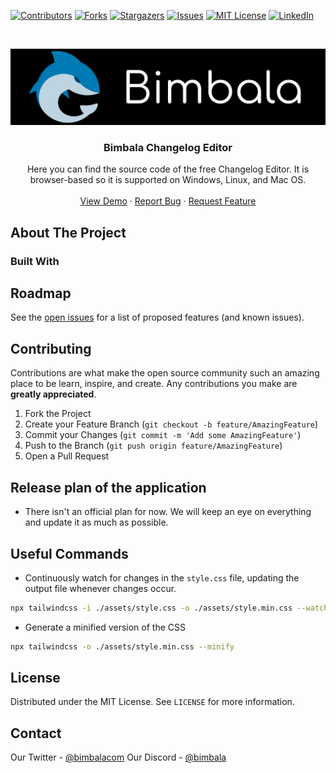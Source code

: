 <!--
*** Thanks for checking out this README Template. If you have a suggestion that would
*** make this better, please fork the repo and create a pull request or simply open
*** an issue with the tag "enhancement".
*** Thanks again! Now go create something AMAZING! :D
***
***
***
*** To avoid retyping too much info. Do a search and replace for the following:
*** github_username, repo, twitter_handle, email
-->

<!-- PROJECT SHIELDS -->
<!--
*** I'm using markdown "reference style" links for readability.
*** Reference links are enclosed in brackets [ ] instead of parentheses ( ).
*** See the bottom of this document for the declaration of the reference variables
*** for contributors-url, forks-url, etc. This is an optional, concise syntax you may use.
*** https://www.markdownguide.org/basic-syntax/#reference-style-links
-->
[![Contributors][contributors-shield]][contributors-url]
[![Forks][forks-shield]][forks-url]
[![Stargazers][stars-shield]][stars-url]
[![Issues][issues-shield]][issues-url]
[![MIT License][license-shield]][license-url]
[![LinkedIn][linkedin-shield]][linkedin-url]

<!-- PROJECT LOGO -->
<br />
<p align="center">
  <a href="https://github.com/Bimbalacom/keep-a-log">
    <img src=".github/img/bimbalaLogo.png" alt="Bimbala mascot/logo" width="800">
  </a>

  <h3 align="center">Bimbala Changelog Editor</h3>

  <p align="center">
    Here you can find the source code of the free Changelog Editor. It is browser-based so it is supported on Windows, Linux, and Mac OS.
    <br />
    <br />
    <a href="#">View Demo</a>
    ·
    <a href="https://github.com/Bimbalacom/keep-a-log/issues/new?assignees=&labels=bug&template=bug_report.md&title=">Report Bug</a>
    ·
    <a href="https://github.com/Bimbalacom/keep-a-log/issues/new?assignees=&labels=enhancement&template=feature_request.md&title=">Request Feature</a>
  </p>
</p>

<!-- TABLE OF CONTENTS -->
<!-- 
## Table of Contents

- [Table of Contents](#table-of-contents)
- [About The Project](#about-the-project)
  - [Built With](#built-with)
- [Roadmap](#roadmap)
- [Contributing](#contributing)
- [Release plan of the website](#release-plan-of-the-website)
- [License](#license)
- [Contact](#contact)
-->

<!-- ABOUT THE PROJECT -->
## About The Project

### Built With

<!-- ROADMAP -->
## Roadmap

See the [open issues](https://github.com/Bimbalacom/keep-a-log/issues) for a list of proposed features (and known issues).

<!-- CONTRIBUTING -->
## Contributing

Contributions are what make the open source community such an amazing place to be learn, inspire, and create. Any contributions you make are **greatly appreciated**.

1. Fork the Project
2. Create your Feature Branch (`git checkout -b feature/AmazingFeature`)
3. Commit your Changes (`git commit -m 'Add some AmazingFeature'`)
4. Push to the Branch (`git push origin feature/AmazingFeature`)
5. Open a Pull Request

<!-- RELEASE PLAN OF THE APPLICATION-->
## Release plan of the application

- There isn't an official plan for now. We will keep an eye on everything and update it as much as possible.

<!-- Useful Commands -->
## Useful Commands

- Continuously watch for changes in the `style.css` file, updating the output file whenever changes occur.

```bash
npx tailwindcss -i ./assets/style.css -o ./assets/style.min.css --watch
```

* Generate a minified version of the CSS

```bash
npx tailwindcss -o ./assets/style.min.css --minify 
```


<!-- LICENSE -->
## License

Distributed under the MIT License. See `LICENSE` for more information.

<!-- CONTACT -->
## Contact

Our Twitter - [@bimbalacom](https://twitter.com/bimbalacom)
Our Discord - [@bimbala](https://bimbala.com/discord)

<!-- MARKDOWN LINKS & IMAGES -->
<!-- https://www.markdownguide.org/basic-syntax/#reference-style-links -->
[contributors-shield]: https://img.shields.io/github/contributors/Bimbalacom/keep-a-log.svg?style=flat-square
[contributors-url]: https://github.com/Bimbalacom/keep-a-log/graphs/contributors
[forks-shield]: https://img.shields.io/github/forks/Bimbalacom/keep-a-log.svg?style=flat-square
[forks-url]: https://github.com/Bimbalacom/keep-a-log/network/members
[stars-shield]: https://img.shields.io/github/stars/Bimbalacom/keep-a-log.svg?style=flat-square
[stars-url]: https://github.com/Bimbalacom/keep-a-log/stargazers
[issues-shield]: https://img.shields.io/github/issues/Bimbalacom/keep-a-log.svg?style=flat-square
[issues-url]: https://github.com/Bimbalacom/keep-a-log/issues
[license-shield]: https://img.shields.io/github/license/Bimbalacom/keep-a-log.svg?style=flat-square
[license-url]: https://github.com/Bimbalacom/keep-a-log/blob/master/LICENSE
[linkedin-shield]: https://img.shields.io/badge/-LinkedIn-black.svg?style=flat-square&logo=linkedin&colorB=555
[linkedin-url]: https://www.linkedin.com/company/bimbala/
